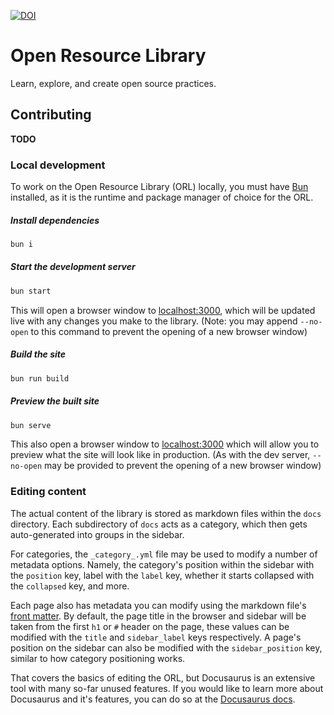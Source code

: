 [![DOI](https://zenodo.org/badge/715627164.svg)](https://zenodo.org/doi/10.5281/zenodo.11508637)

# Open Resource Library

Learn, explore, and create open source practices.

## Contributing

**TODO**

### Local development

To work on the Open Resource Library (ORL) locally, you must have [Bun](https://bun.sh) installed, as it is the runtime and package manager of choice for the ORL.

##### Install dependencies

```bash
bun i
```

##### Start the development server

```bash
bun start
```

This will open a browser window to [localhost:3000](http://localhost:3000), which will be updated live with any changes you make to the library.
(Note: you may append `--no-open` to this command to prevent the opening of a new browser window)

##### Build the site

```bash
bun run build
```

##### Preview the built site

```bash
bun serve
```

This also open a browser window to [localhost:3000](http://localhost:3000) which will allow you to preview what the site will look like in production.
(As with the dev server, `--no-open` may be provided to prevent the opening of a new browser window)

### Editing content

The actual content of the library is stored as markdown files within the `docs` directory.
Each subdirectory of `docs` acts as a category, which then gets auto-generated into groups in the sidebar.

For categories, the `_category_.yml` file may be used to modify a number of metadata options.
Namely, the category's position within the sidebar with the `position` key, label with the `label` key, whether it starts collapsed with the `collapsed` key, and more.

Each page also has metadata you can modify using the markdown file's [front matter](https://jekyllrb.com/docs/front-matter/).
By default, the page title in the browser and sidebar will be taken from the first `h1` or `#` header on the page,
these values can be modified with the `title` and `sidebar_label` keys respectively.
A page's position on the sidebar can also be modified with the `sidebar_position` key, similar to how category positioning works.

That covers the basics of editing the ORL, but Docusaurus is an extensive tool with many so-far unused features.
If you would like to learn more about Docusaurus and it's features, you can do so at the [Docusaurus docs](https://docusaurus.io/docs).
